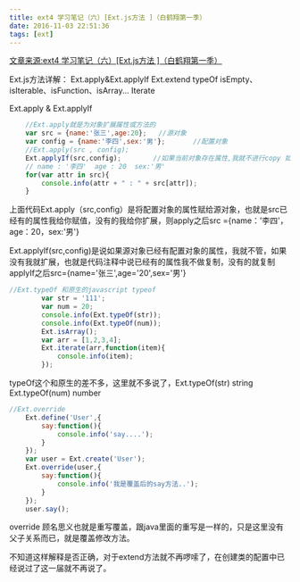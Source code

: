 ```yaml
---
title: ext4 学习笔记（六）[Ext.js方法 ]（白鹤翔第一季）
date: 2016-11-03 22:51:36
tags: [ext]
---
```

[文章来源:ext4 学习笔记（六）[Ext.js方法 ]（白鹤翔第一季）](http://blog.csdn.net/u011229848/article/details/53027050)


Ext.js方法详解：
Ext.apply&Ext.applyIf
Ext.extend
typeOf
isEmpty、isIterable、isFunction、isArray...
Iterate

Ext.apply & Ext.applyIf

```javascript
    //Ext.apply就是为对象扩展属性或方法的
	var src = {name:'张三',age:20};	//源对象
	var config = {name:'李四',sex:'男'};		//配置对象
	//Ext.apply(src , config);
	Ext.applyIf(src,config);		//如果当前对象存在属性,我就不进行copy 如果不存在则copy
	// name : '李四'  age : 20  sex:'男'
	for(var attr in src){
		console.info(attr + " : " + src[attr]);
	}
```
上面代码Ext.apply（src,config）是将配置对象的属性赋给源对象，也就是src已经有的属性我给你赋值，没有的我给你扩展，则apply之后src ={name：'李四'，age：20，sex:'男'}

Ext.applyIf(src,config)是说如果源对象已经有配置对象的属性，我就不管，如果没有我就扩展，也就是代码注释中说已经有的属性我不做复制，没有的就复制 applyIf之后src={name='张三',age='20',sex='男'}

```javascript
//Ext.typeOf 和原生的javascript typeof
    	var str = '111';
    	var num = 20;
    	console.info(Ext.typeOf(str));
    	console.info(Ext.typeOf(num));
    	Ext.isArray();
    	var arr = [1,2,3,4];
    	Ext.iterate(arr,function(item){
    		console.info(item);
    	});
```
typeOf这个和原生的差不多，这里就不多说了，Ext.typeOf(str) string Ext.typeOf(num) number

```javascript
//Ext.override
	Ext.define('User',{
		say:function(){
			console.info('say....');
		}		
	});
	var user = Ext.create('User');
	Ext.override(user,{
		say:function(){
			console.info('我是覆盖后的say方法..');
		}
	});
	user.say();
```
override 顾名思义也就是重写覆盖，跟java里面的重写是一样的，只是这里没有父子关系而已，就是覆盖修改方法。

不知道这样解释是否正确，对于extend方法就不再啰嗦了，在创建类的配置中已经说过了这一届就不再说了。